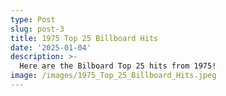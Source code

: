```yaml
---
type: Post
slug: post-3
title: 1975 Top 25 Billboard Hits
date: '2025-01-04'
description: >-
  Here are the Bilboard Top 25 hits from 1975!
image: /images/1975_Top_25_Billboard_Hits.jpeg
---
```

